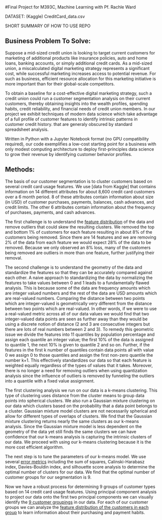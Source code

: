#Final Project for M393C, Machine Learning with Pf. Rachle Ward

DATASET: (Kaggle) CreditCard_data.csv

SHORT SUMMARY OF HOW TO USE REPO 

## Business Problem To Solve:
Suppose a mid-sized credit union is looking to target current customers for marketing of additional products like insurance policies, auto and home loans, banking accounts, or simply additional credit cards. As a mid-sized union, a miscalculated digital marketing strategy represents a significant cost, while successful marketing increases access to potential revenue. For such as business, efficient resource allocation for this marketing initiative is more important than for their global-scale competitors. 

To obtain a baseline for a cost-effective digital marketing strategy, such a credit union could run a customer segmentation analysis on their current customers, thereby obtaining insights into the wealth profiles, spending habits, credit reliability, and financial needs of credit union members. In our project we exhibit techniques of modern data science which take advantage of a full profile of customer features to identify intrinsic patterns in customer credit history. that are generaly obscured by standard spreadsheet analysis.

Written in Python with a Jupyter Notebook format (no GPU compatibility required), our code exemplifies a low-cost starting point for a business with only modest computing architecture to deploy first-principles data science to grow their revenue by identifying customer behavior profiles. 

## Methods:
The basis of our customer segmentation is to cluster customers based on several credit card usage features. We use [data from Kaggle] that contains information on 14 different attributes for about 8,600 credit card customers over a 6 month period. 8 of these attributes contain information about size (in USD) of customer purchases, payments, balances, cash advances, and credit limits. The other 6 attributes contain information about the frequency of purchases, payments, and cash advances. 

The first challenge is to understand the [feature distribution](https://github.com/Addieduncan/m393c_project/blob/b9e4bd4bae46f2e8c05811dbf0396f99d9ec28e3/images/all_dist.png) of the data and remove outliers that could skew the resulting clusters. We removed the top and bottom 1% of customers for each feature resulting in about 8% of the customers being removed. Since there are 14 features and we are removing 2% of the data from each feature we would expect 28% of the data to be removed. Because we only observed an 8% loss, many of the customers being removed are outliers in more than one feature, further justifying their removal.

The second challenge is to understand the geometry of the data and standardize the features so that they can be accurately compared against each other. A naive approach to standardizing the data by normalizing the features to take values between 0 and 1 leads to a fundamentally flawed analysis. This is because some of the data are frequency amounts which are integer valued numbers and the rest of the data are USD amounts which are real-valued numbers. Comparing the distance between two points which are integer-valued is geometrically very different from the distance between two points which are real-valued. In other words, if we were to use a real-valued metric across all of our data values we would find that two integer-valued data points are seen as further away than they would be using a discrete notion of distance (2 and 3 are consecutive integers but there are lots of real numbers between 2 and 3). To remedy this geometric issue we divide the features into 11 quantiles by population percentage and assign each quantile an integer value; the first 10% of the data is assigned to quantile 1, the next 10% is given to quantile 2 and so on. Further, if the features in the first k number of quantiles contain data points all with value 0 we assign 0 to those quantiles and assign the first non-zero quantile the number k+1. This effectively standardizes our data so that each feature is weighted equally regardless of the types of values that it takes. Moreover, there is no longer a need for removing outliers when using quantization analysis since the influence of outliers is removed by funneling the outliers into a quantile with a fixed value assignment.

The first clustering analysis we run on our data is a k-means clustering. This type of clustering uses distance from the cluster means to group data points into spherical clusters. We also run a Gaussian mixture clustering on our data which clusters based on the probability that a data point belongs to a cluster. Gaussian mixture model clusters are not necessarily spherical and allow for different types of overlaps of clusters. We find that the Gaussian mixture clustering returns nearly the same clusters as our k-means analysis. Since the Gaussian mixture model is less dependent on the geometry of the data yet still finds the same clusters we can have confidence that our k-means analysis is capturing the intrinsic clusters of our data. We proceed with using our k-means clustering because it is the more cost efficient algorithm.

The next step is to tune the parameters of our k-means model. We use several [error metrics](https://github.com/Addieduncan/m393c_project/tree/master/images/Error%20metric%20analysis) including the sum of squares, Calinski-Harabasz index, Davies-Bouldin index, and silhouette score analysis to determine the optimal number of clusters for our data. We find that the optimal number of customer groups for our segmentation is 9. 

Now we have a robust process for determining 9 groups of customer types based on 14 credit card usage features. Using principal component analysis to project our data onto the first two principal components we can visually identify the [9 customer groupings](https://github.com/Addieduncan/m393c_project/blob/20248cd2e5e6b3e24c12b867e0e511fdb605165d/images/PCA%20clusters/q_km_9_pca.png) in our data. For each of our customer groups we can analyze the [feature distribution of the customers in each group](https://github.com/Addieduncan/m393c_project/tree/master/images/Individual_Feature/feature%20distributions) to learn information about their purchasing and payment habits. 
